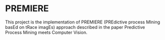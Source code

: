 # PREMIERE
This project is the implementation of PREMIERE (PREdictive process MIning basEd on tRace imagEs) approach described in the paper Predictive Process Mining meets Computer Vision.
